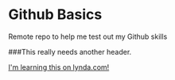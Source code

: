 Github Basics
=============

Remote repo to help me test out my Github skills

###This really needs another header.

[I'm learning this on lynda.com!](http://www.lynda.com)
